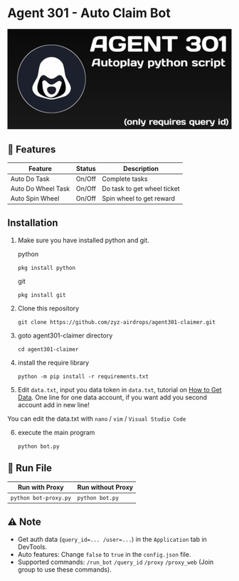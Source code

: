 # Agent 301 - Auto Claim Bot

<div align="center">
  <img src="agent.jpg">
</div>

## 🌟 Features

| Feature            | Status | Description                 |
| ------------------ | ------ | --------------------------- |
| Auto Do Task       | On/Off | Complete tasks              |
| Auto Do Wheel Task | On/Off | Do task to get wheel ticket |
| Auto Spin Wheel    | On/Off | Spin wheel to get reward    |

## Installation
1. Make sure you have installed python and git.
   
   python
   ```
   pkg install python
   ```

   git
   ```
   pkg install git
   ```

2. Clone this repository
   ```shell
   git clone https://github.com/zyz-airdrops/agent301-claimer.git
   ```

3. goto agent301-claimer directory
   ```
   cd agent301-claimer
   ```

4. install the require library
   ```
   python -m pip install -r requirements.txt
   ```

5. Edit `data.txt`, input you data token in `data.txt`, tutorial on [How to Get Data](https://youtu.be/z_ghRgIcGxI). One line for one data account, if you want add you second account add in new line!

You can edit the data.txt with `nano` / `vim` / `Visual Studio Code` 

6. execute the main program 
   ```
   python bot.py
   ```


## 🚀 Run File

| Run with Proxy                   | Run without Proxy   |
| -------------------------------- | ------------------- |
| `python bot-proxy.py` | `python bot.py` |

## ⚠️ Note

- Get auth data (`query_id=... /user=...`) in the `Application` tab in DevTools.
- Auto features: Change `false` to `true` in the `config.json` file.
- Supported commands: `/run_bot` `/query_id` `/proxy` `/proxy_web` (Join group to use these commands).

